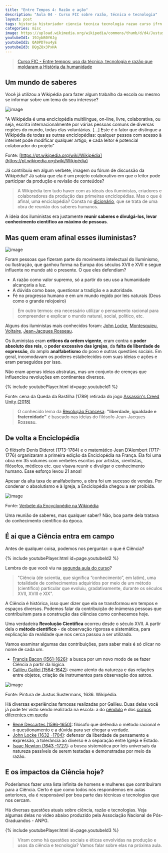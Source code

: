 ```yaml
---
title: "Entre Tempos 4: Razão e ação"
description: "Aula 04 - Curso FIC sobre razão, técnica e tecnologia"
layout: post
tags: historia historiador ciencia tecnica tecnologia razao curso ifrn history fic metodo cientifico iluminismo acao
categories: misc
image: https://upload.wikimedia.org/wikipedia/commons/thumb/d/d4/Justus_Sustermans_-_Portrait_of_Galileo_Galilei%2C_1636.jpg/390px-Justus_Sustermans_-_Portrait_of_Galileo_Galilei%2C_1636.jpg
youtubeId1: 19JybB0Y6Jg
youtubeId2: QA0PD7eu4yE 
youtubeId3: DQgZ8x3PxHA
---
```


> [Curso FIC - Entre tempos: uso da técnica, tecnologia e razão que moldaram a História da humanidade](https://0jonjo.github.io/_pages/entre-tempos/)

## Um mundo de saberes

Você já utilizou a Wikipédia para fazer algum trabalho da escola ou mesmo se informar sobre um tema do seu interesse? 

![image](https://upload.wikimedia.org/wikipedia/commons/thumb/8/80/Wikipedia-logo-v2.svg/225px-Wikipedia-logo-v2.svg.png)

"A Wikipédia é uma enciclopédia multilíngue, on-line, livre, colaborativa, ou seja, escrita internacionalmente por várias pessoas comuns de diversas regiões do mundo, todas elas voluntárias. [...] Este é o fator que distingue a Wikipédia de todas as outras enciclopédias: qualquer pessoa com acesso à internet pode modificar qualquer artigo, e cada leitor é potencial colaborador do projeto"

Fonte: [https://pt.wikipedia.org/wiki/Wikipédia](https://pt.wikipedia.org/wiki/Wikipédia)

Já contribuiu em algum verbete, imagem ou fórum de discussão da Wikipédia? Já sabia que ela é um projeto colaborativo em que o leitor pode participar da produção e revisão de conteúdos?

> A Wikipédia tem tudo haver com as ideais dos iluministas, criadores e colaboradores da produção das primeiras enciclopédias. Mas o que é afinal, uma enciclopédia? Consta no [dicionário](https://dicionario.priberam.org/enciclop%C3%A9dia), que se trata de uma obra de reunião dos saberes humanos.

A ideia dos iluministas era justamente **reunir saberes e divulgá-los, levar conhecimento científico ao máximo de pessoas**.

## Mas quem eram afinal esses iluministas?

![image](https://pics.me.me/thumb_question-mark-guy-meme-49092553.png)

Foram pessoas que fizeram parte do movimento intelectual do Iluminismo, ou Ilustração, que ganhou forma na Europa dos séculos XVII e XVII e segue influente no mundo até o presente. O que eles defendiam?

- A razão como valor supremo, só a partir do seu uso a humanidade alcançaria a luz.
- A dúvida como base, questionar a tradição e a autoridade.
- Fé no progresso humano e em um mundo regido por leis naturais (Deus como o grande relojoeiro)

> Em outro termos: era necessário utilizar o pensamento racional para compreender e explicar o mundo natural, social, político, etc.

Alguns dos iluministas mais conhecidos foram: [John Locke](https://pt.wikipedia.org/wiki/John_Locke), [Montesquieu](https://pt.wikipedia.org/wiki/Montesquieu), [Voltaire](https://pt.wikipedia.org/wiki/Voltaire), [Jean-Jacques Rosseau](https://pt.wikipedia.org/wiki/Jean-Jacques_Rousseau).

Os iluministas eram **críticos da ordem vigente**, eram contra o **poder absoluto dos reis**, o **poder excessivo das igrejas**, da **falta de liberdade de expressão**, do amplo **analfabetismo** do povo e outras questões sociais. Em geral, incomodavam os poderes estabelecidos com suas ideias e ações e eram perseguidos por isso.

Não eram apenas ideias abstratas, mas um conjunto de crenças que influenciou revoluções em continentes diversos.

{% include youtubePlayer.html id=page.youtubeId1 %}

Fonte: cena da Queda da Bastilha (1789) retirada do jogo [Assassin's Creed Unity (2018)](https://www.ubisoft.com/pt-br/game/assassins-creed/unity)

> O conhecido lema da [Revolução Francesa](https://pt.wikipedia.org/wiki/Revolu%C3%A7%C3%A3o_Francesa): **"liberdade, igualdade e fraternidade"** é baseado nas ideias do filósofo Jean-Jacques Rosseau. 

## De volta a Enciclopédia

O filósofo Denis Diderot (1713-1784) e o matemático Jean D’Alembert (1717-1776) organizaram a primeira edição da Enciclopédia na França. Ela foi uma obra em 35 volumes com verbetes escritos por artistas, cientistas, filósofos, médicos etc. que visava reunir e divulgar o conhecimento humano. Esse esforço levou 21 anos!

Apesar da alta taxa de analfabetismo, a obra foi um sucesso de vendas. Por condenar o absolutismo e à Igreja, a Enciclopédia chegou a ser proibida.

![image](https://upload.wikimedia.org/wikipedia/commons/thumb/2/2b/Encyclopedie_de_D%27Alembert_et_Diderot_-_Premiere_Page_-_ENC_1-NA5.jpg/345px-Encyclopedie_de_D%27Alembert_et_Diderot_-_Premiere_Page_-_ENC_1-NA5.jpg)

Fonte: [Verbete da Encyclopédie na Wikipédia](https://pt.wikipedia.org/wiki/Encyclop%C3%A9die)

Uma reunião de saberes, mas qualquer saber? Não, boa parte dela tratava do conhecimento científico da época.

## É ai que a Ciência entra em campo

Antes de qualquer coisa, podemos nos perguntar: o que é Ciência? 

{% include youtubePlayer.html id=page.youtubeId2 %}

Lembra do que você viu na [segunda aula do curso](https://0jonjo.github.io/_pages/construindo-conceitos/)?

> "Ciência (de scientia, que significa “conhecimento”, em latim), uma totalidade de conhecimentos adquiridos por meio de um método (científico) particular que evoluiu, gradativamente, durante os séculos XVII, XVIII e XIX".

A Ciência é histórica, isso quer dizer que ela se transformou em tempos e espaços diversos. Podemos falar da contribuição de inúmeras pessoas que contribuíram para a construção das ciências como conhecemos hoje. 

Uma verdadeira **Revolução Científica** ocorreu desde o século XVII. A partir dela o **método científico** - de observação rigorosa e sistemática, para explicação da realidade que nos cerca passou a ser utilizado. 

Vamos examinar algumas das contribuições, para saber mais é só clicar no nome de cada um.

- [Francis Bacon (1561-1626)](https://pt.wikipedia.org/wiki/Francis_Bacon): a busca por um novo modo de se fazer Ciência a partir da lógica.
- [Galileu Galilei (1564-1642)](https://pt.wikipedia.org/wiki/Galileu_Galilei): exame atento da natureza e das relações entre objetos, criação de instrumentos para observação dos astros.

![image](https://upload.wikimedia.org/wikipedia/commons/thumb/d/d4/Justus_Sustermans_-_Portrait_of_Galileo_Galilei%2C_1636.jpg/390px-Justus_Sustermans_-_Portrait_of_Galileo_Galilei%2C_1636.jpg)

Fonte: Pintura de Justus Sustermans, 1636. Wikipédia.

Há diversas experiências famosas realizadas por Galileu. Duas delas você já pode ter visto sendo realizada na escola: a do [pêndulo](https://www.youtube.com/watch?v=4BELqeGWvZo) e dos [corpos diferentes em queda](https://youtu.be/GWS4XAb0tfo?t=65)

- [René Descartes (1596-1650)](https://pt.wikipedia.org/wiki/Ren%C3%A9_Descartes): filósofo que defendia o método racional e o questionamento e a dúvida para ser chegar a verdade.
- [John Locke (1632 -1704)](https://pt.wikipedia.org/wiki/John_Locke): defensor da liberdade de pensamento e expressão, a tolerância ao diverso e a separação entre Igreja e Estado.
- [Isaac Newton (1643 -1727)](https://pt.wikipedia.org/wiki/Isaac_Newton): a busca sistemática por leis universais da natureza passíveis de serem testadas e demonstradas por meio da razão.

## E os impactos da Ciência hoje?

Poderíamos fazer uma lista infinita de homens e mulheres que contribuíram para a Ciência. Certo é que como todos nós respondemos em aulas anteriores, ela é responsável por boa parte das técnicas e tecnologias que nos cercam.

Há diversas questões atuais sobre ciência, razão e tecnologias. Veja algumas delas no vídeo abaixo produzido pela Associação Nacional de Pós-Graduandos - ANPG.

{% include youtubePlayer.html id=page.youtubeId3 %}

> Viram como há questões sociais e éticas envolvidas na produção e usos da ciência e tecnologia? Vamos falar sobre elas na próxima aula. 
